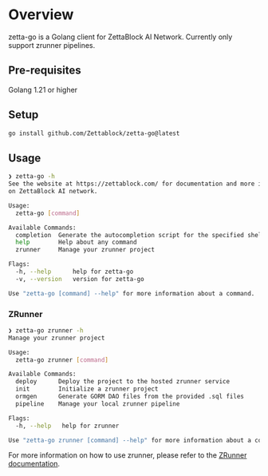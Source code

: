 # Overview

zetta-go is a Golang client for ZettaBlock AI Network. Currently only support zrunner pipelines.

## Pre-requisites
Golang 1.21 or higher

## Setup
```bash
go install github.com/Zettablock/zetta-go@latest
```

## Usage
```bash
❯ zetta-go -h
See the website at https://zettablock.com/ for documentation and more information about running code   
on ZettaBlock AI network.

Usage:
  zetta-go [command]

Available Commands:
  completion  Generate the autocompletion script for the specified shell
  help        Help about any command
  zrunner     Manage your zrunner project

Flags:
  -h, --help      help for zetta-go
  -v, --version   version for zetta-go

Use "zetta-go [command] --help" for more information about a command.
```

### ZRunner
```bash
❯ zetta-go zrunner -h
Manage your zrunner project

Usage:
  zetta-go zrunner [command]

Available Commands:
  deploy      Deploy the project to the hosted zrunner service
  init        Initialize a zrunner project
  ormgen      Generate GORM DAO files from the provided .sql files
  pipeline    Manage your local zrunner pipeline

Flags:
  -h, --help   help for zrunner

Use "zetta-go zrunner [command] --help" for more information about a command.
```
For more information on how to use zrunner, please refer to the [ZRunner documentation](docs/zrunner.md).